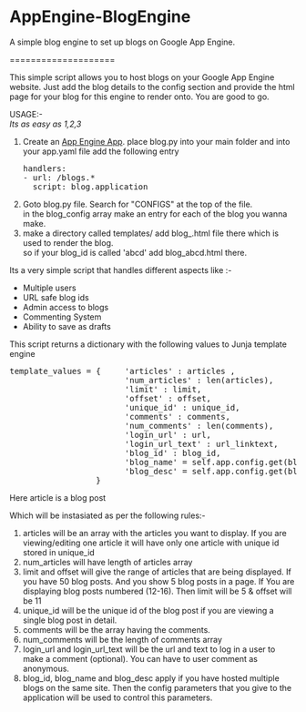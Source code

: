 AppEngine-BlogEngine
====================

A simple blog engine to set up blogs on Google App Engine.

====================

This simple script allows you to host blogs on your Google App Engine website. Just add the blog details to the config section and provide the html page for your blog for this engine to render onto. You are good to go.

USAGE:-<br/>
<em> Its as easy as 1,2,3 </em>

<ol>
<li>Create an <a href="https://developers.google.com/appengine/docs/python/gettingstartedpython27/introduction">App Engine App</a>. place blog.py into your main folder and into your app.yaml file add the following entry

<pre>
handlers:
- url: /blogs.*
  script: blog.application
</pre>

</li>

<li>Goto blog.py file. Search for "CONFIGS" at the top of the file.<br/>
     in the blog_config array make an entry for each of the blog you wanna make.</li>

<li>make a directory called templates/ add blog_<Your_blog_id>.html file there which is used to render the blog.<br/>
     so if your blog_id is called 'abcd' add blog_abcd.html there.
</li>
</ol>



<div class="container">
<p>
Its a very simple script that handles different aspects like :-
</p>
<ul>
<li>Multiple users</li>
<li>URL safe blog ids</li> 
<li>Admin access to blogs</li>
<li>Commenting System</li>
<li>Ability to save as drafts</li>
</ul>
</p>
</div>

This script returns a dictionary with the following values to Junja template engine
<pre>
template_values = {     'articles' : articles ,
                        'num_articles' : len(articles),
                        'limit' : limit,
                        'offset' : offset,
                        'unique_id' : unique_id,
                        'comments' : comments,
                        'num_comments' : len(comments),
                        'login_url' : url,
                        'login_url_text' : url_linktext,
                        'blog_id' : blog_id,
                        'blog_name' = self.app.config.get(blog_id)['name'],
                        'blog_desc' = self.app.config.get(blog_id)['desc']
                  }
</pre>                  
Here article is a blog post

Which will be instasiated as per the following rules:-

1. articles will be an array with the articles you want to display. If you are viewing/editing one article it will have only one article with unique id stored in unique_id
2. num_articles will have length of articles array
3. limit and offset will give the range of articles that are being displayed.
      If you have 50 blog posts. And you show 5 blog posts in a page. If You are displaying blog posts numbered (12-16). Then limit will be 5 & offset will be 11
4. unique_id will be the unique id of the blog post if you are viewing a single blog post in detail.
5. comments will be the array having the comments.
6. num_comments will be the length of comments array
7. login_url and login_url_text will be the url and text to log in a user to make a comment (optional). You can have to user comment as anonymous.
8. blog_id, blog_name and blog_desc apply if you have hosted multiple blogs on the same site. Then the config parameters that you give to the application will be used to control this parameters.




